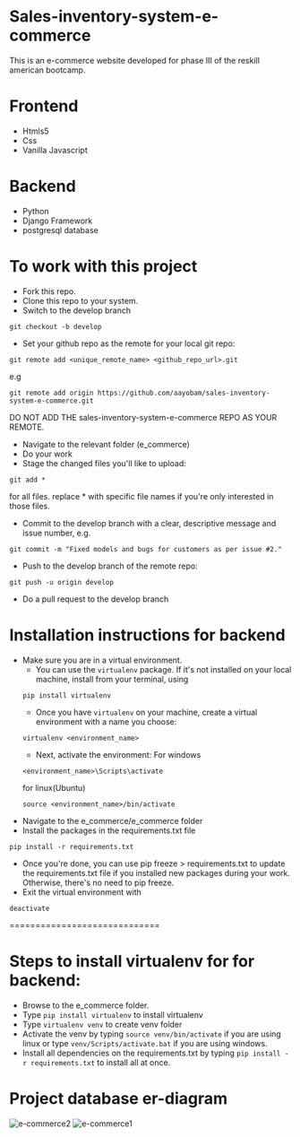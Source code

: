 # Sales-inventory-system-e-commerce
This is an e-commerce website developed for phase III of the reskill american bootcamp.
# Frontend
* Htmls5
* Css
* Vanilla Javascript
# Backend
* Python
* Django Framework
* postgresql database
# To work with this project
* Fork this repo.
* Clone this repo to your system.
* Switch to the develop branch
```
git checkout -b develop
```
* Set your github repo as the remote for your local git repo:
```
git remote add <unique_remote_name> <github_repo_url>.git
```
e.g
```
git remote add origin https://github.com/aayobam/sales-inventory-system-e-commerce.git
```
DO NOT ADD THE sales-inventory-system-e-commerce REPO AS YOUR REMOTE.
* Navigate to the relevant folder (e_commerce)
* Do your work
* Stage the changed files you'll like to upload:
```
git add *
```
for all files. replace * with specific file names if you're only interested in those files.
* Commit to the develop branch with a clear, descriptive message and issue number, e.g.
```
git commit -m "Fixed models and bugs for customers as per issue #2."
```
* Push to the develop branch of the remote repo:
```
git push -u origin develop
```
* Do a pull request to the develop branch
# Installation instructions for backend
* Make sure you are in a virtual environment.
  - You can use the `virtualenv` package. If it's not installed on your local machine, install from your terminal, using
  ```
  pip install virtualenv
  ```
  - Once you have `virtualenv` on your machine, create a virtual environment with a name you choose:
  ```
  virtualenv <environment_name>
  ```
  - Next, activate the environment:
  For windows
  ```
  <environment_name>\Scripts\activate
  ```
  for linux(Ubuntu)
  ```
  source <environment_name>/bin/activate
  ```
* Navigate to the e_commerce/e_commerce folder
* Install the packages in the requirements.txt file
```
pip install -r requirements.txt
```
* Once you're done, you can use pip freeze > requirements.txt to update the requirements.txt file if you installed new packages during your work. Otherwise, there's no need to pip freeze.
* Exit the virtual environment with
```
deactivate
```
=============================
# Steps to install virtualenv for for backend:
* Browse to the e_commerce folder.
* Type `pip install virtualenv` to install virtualenv
* Type `virtualenv venv` to create venv folder
* Activate the venv by typing `source venv/bin/activate` if you are using linux or type `venv/Scripts/activate.bat` if you are using windows.
* Install all dependencies on the requirements.txt by typing `pip install -r requirements.txt` to install all at once.

# Project database er-diagram
![e-commerce2](https://user-images.githubusercontent.com/26323606/133960789-28745672-1a07-4184-ba8a-02b172f09f29.png)
![e-commerce1](https://user-images.githubusercontent.com/26323606/133960791-99ea3253-be87-4a06-9848-9f89e0130d2f.png)
